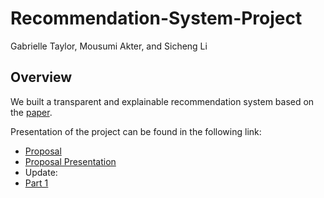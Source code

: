 # Recommendation-System-Project
Gabrielle Taylor, Mousumi Akter, and Sicheng Li

Overview
--------
We built a transparent and explainable recommendation system based on the [paper](https://dl.acm.org/doi/10.1145/3331184.3331211).

Presentation of the project can be found in the following link:

 * [Proposal](https://docs.google.com/document/d/1kxYQWJXP3oqOdWgWYEUQ6pFCF2LscH5Zo8FL2thaz5c/edit?usp=sharing) 
 * [Proposal Presentation](https://docs.google.com/presentation/d/130RfzpX-Xwd63iTWKAXrQlHjZCIafdkN_NEnRe91ZcE/edit?usp=sharing)
 * Update: 
  * [Part 1](https://drive.google.com/file/d/1w-1OT3WKBYkHOm76LY80TpP_r_B5Kfd8/view?usp=sharing)


